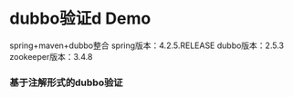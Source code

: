 # dubbo验证d Demo
spring+maven+dubbo整合
spring版本：4.2.5.RELEASE
dubbo版本：2.5.3
zookeeper版本：3.4.8

### 基于注解形式的dubbo验证

